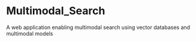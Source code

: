 # Multimodal_Search
A web application enabling multimodal search using vector databases and multimodal models
